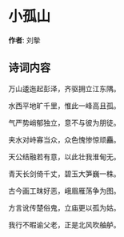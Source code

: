 # 小孤山

**作者**: 刘摰

## 诗词内容

万山逶迤起彭泽，齐驱拥立江东隅。

水西平地旷千里，惟此一峰高且孤。

气严势峭郁独立，意不与彼为朋徒。

夹水对峙寡当众，众色愧惨惊顽麤。

天公结融若有意，以此壮我淮甸无。

青天长剑倚千丈，碧玉大笋巍一株。

古今画工昩好恶，峨眉雁荡争为图。

方言讹传楚俗鬼，立庙更以孤为姑。

我行不暇谕父老，正是北风吹舳舻。

